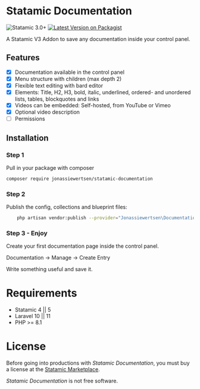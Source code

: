 # Statamic Documentation
![Statamic 3.0+](https://img.shields.io/badge/Statamic-3.0+-FF269E?style=for-the-badge&link=https://statamic.com)
[![Latest Version on Packagist](https://img.shields.io/packagist/v/jonassiewertsen/statamic-documentation.svg?style=for-the-badge)](https://packagist.org/packages/jonassiewertsen/statamic-documentation)

A Statamic V3 Addon to save any documentation inside your control panel.

## Features
- [x] Documentation available in the control panel
- [x] Menu structure with children (max depth 2)
- [x] Flexible text editing with bard editor
- [x] Elements: Title, H2, H3, bold, italic, underlined, ordered- and unordered lists, tables, blockquotes and links
- [x] Videos can be embedded: Self-hosted, from YouTube or Vimeo
- [x] Optional video description
- [ ] Permissions

## Installation
### Step 1
Pull in your package with composer
```bash
composer require jonassiewertsen/statamic-documentation
```

### Step 2
Publish the config, collections and blueprint files:
```bash
    php artisan vendor:publish --provider="Jonassiewertsen\Documentation\ServiceProvider"
```

### Step 3 - Enjoy

Create your first documentation page inside the control panel. 

Documentation -> Manage -> Create Entry 

Write something useful and save it.

# Requirements
- Statamic 4 || 5
- Laravel 10 || 11
- PHP >= 8.1

# License 

Before going into productions with *Statamic Documentation*, you must buy a license at the [Statamic Marketplace](https://statamic.com/addons/jonassiewertsen/documentation). 

*Statamic Documentation* is not free software. 
